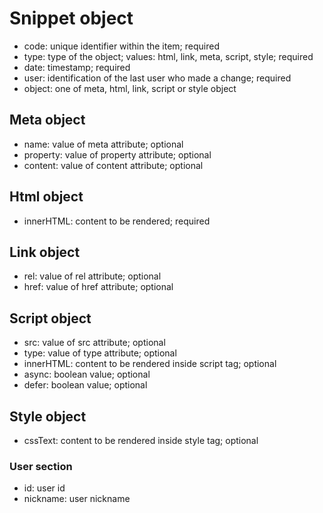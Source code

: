 # Snippet object
* code: unique identifier within the item; required
* type: type of the object; values: html, link, meta, script, style; required
* date: timestamp; required
* user: identification of the last user who made a change; required
* object: one of meta, html, link, script or style object

## Meta object
* name: value of meta attribute; optional
* property: value of property attribute; optional
* content: value of content attribute; optional

## Html object
* innerHTML: content to be rendered; required

## Link object
* rel: value of rel attribute; optional
* href: value of href attribute; optional

## Script object
* src: value of src attribute; optional
* type: value of type attribute; optional
* innerHTML: content to be rendered inside script tag; optional
* async: boolean value; optional
* defer: boolean value; optional

## Style object
* cssText: content to be rendered inside style tag; optional

### User section
* id: user id
* nickname: user nickname

